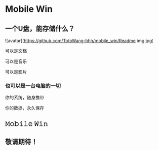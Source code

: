 # Mobile Win

## 一个U盘，能存储什么？

![avatar](https://github.com/TotoWang-hhh/mobile_win/Readme img.jpg)

可以是文档

可以是音乐

可以是影片

### 也可以是一台电脑的一切

你的系统，随身携带

你的数据，永久保存

## 𝙼𝚘𝚋𝚒𝚕𝚎 𝚆𝚒𝚗

## 敬请期待！

